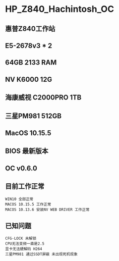 # HP_Z840_Hachintosh_OC
## 惠普Z840工作站 
## E5-2678v3 * 2
## 64GB 2133 RAM
## NV K6000 12G 
## 海康威视 C2000PRO 1TB 
## 三星PM981 512GB
## MacOS 10.15.5 
## BIOS 最新版本 
## OC v0.6.0

## 目前工作正常
    WIN10 全部正常
    MACOS 10.15.5 工作正常
    MACOS 10.13.6 安装NV WEB DRIVER 工作正常
## 已知问题
    CFG-LOCK 未解锁 
    CPU无法变频一直是2.5
    显卡无法硬解码 H264 
    三星PM981 通过SSDT屏蔽 未出现死机现象